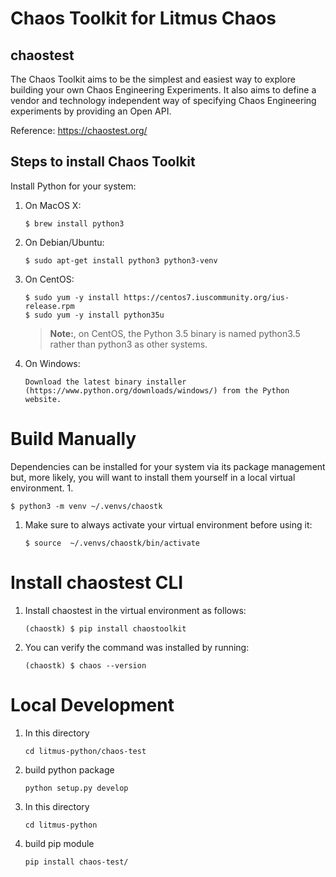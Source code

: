 # Chaos Toolkit for Litmus Chaos

## chaostest

The Chaos Toolkit aims to be the simplest and easiest way to explore building your own Chaos Engineering Experiments. It also aims to define a vendor and technology independent way of specifying Chaos Engineering experiments by providing an Open API.

Reference: https://chaostest.org/

## Steps to install Chaos Toolkit

Install Python for your system:

1. On MacOS X:
   ```
   $ brew install python3
   ```

1. On Debian/Ubuntu:
   ```
   $ sudo apt-get install python3 python3-venv
   ```

1. On CentOS:
   ```
   $ sudo yum -y install https://centos7.iuscommunity.org/ius-release.rpm
   $ sudo yum -y install python35u
   ```
   > **Note:**, on CentOS, the Python 3.5 binary is named python3.5 rather than python3 as other systems.

1. On Windows:
   ```
   Download the latest binary installer (https://www.python.org/downloads/windows/) from the Python website.
   ```
# Build Manually

   Dependencies can be installed for your system via its package management but, more likely, you will want to install them yourself in a local virtual environment.
1.
   ```
   $ python3 -m venv ~/.venvs/chaostk
   ```

1. Make sure to always activate your virtual environment before using it:

   ```
   $ source  ~/.venvs/chaostk/bin/activate
   ```

# Install chaostest CLI

1. Install chaostest in the virtual environment as follows:
   ```
   (chaostk) $ pip install chaostoolkit
   ```

1. You can verify the command was installed by running:
   ```
   (chaostk) $ chaos --version
   ```

# Local Development

1. In this directory
    ```
    cd litmus-python/chaos-test
   ```
1. build python package
    ```
    python setup.py develop
   ```
1. In this directory
    ```
    cd litmus-python
    ```
1. build pip module
    ```
    pip install chaos-test/
   ```



